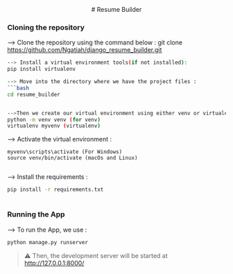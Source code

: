 <div align="center">
# Resume Builder
</div>

### Cloning the repository

--> Clone the repository using the command below :
git clone https://github.com/Ngatiah/django_resume_builder.git

```bash
--> Install a virtual environment tools(if not installed):
pip install virtualenv

--> Move into the directory where we have the project files : 
```bash
cd resume_builder

```
```bash

-->Then we create our virtual environment using either venv or virtualenv.
python -m venv venv (for venv)
virtualenv myvenv (virtualenv)

```

--> Activate the virtual environment :
```
myvenv\scripts\activate (For Windows)
source venv/bin/activate (macOs and Linux)


```
--> Install the requirements :
```bash
pip install -r requirements.txt

```

#

### Running the App

--> To run the App, we use :
```bash
python manage.py runserver

```

> ⚠ Then, the development server will be started at http://127.0.0.1:8000/


